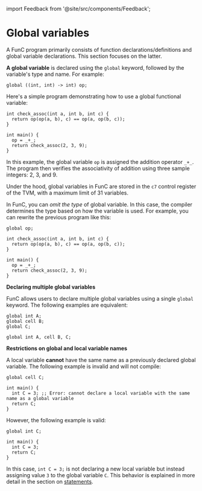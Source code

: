 import Feedback from '@site/src/components/Feedback';

# Global variables

A FunC program primarily consists of function declarations/definitions and global variable declarations.
This section focuses on the latter.

**A global variable** is declared using the `global` keyword, followed by the variable's type and name. For example:

```func
global ((int, int) -> int) op;
```

Here's a simple program demonstrating how to use a global functional variable:

```func
int check_assoc(int a, int b, int c) {
  return op(op(a, b), c) == op(a, op(b, c));
}

int main() {
  op = _+_;
  return check_assoc(2, 3, 9);
}
```

In this example, the global variable `op` is assigned the addition operator `_+_`. The program then verifies the associativity of addition using three sample integers: 2, 3, and 9.

Under the hood, global variables in FunC are stored in the `c7` control register of the TVM, with a maximum limit of 31 variables.

In FunC, you can _omit the type_ of global variable.
In this case, the compiler determines the type based on how the variable is used.
For example, you can rewrite the previous program like this:

```func
global op;

int check_assoc(int a, int b, int c) {
  return op(op(a, b), c) == op(a, op(b, c));
}

int main() {
  op = _+_;
  return check_assoc(2, 3, 9);
}
```

**Declaring multiple global variables**

FunC allows users to declare multiple global variables using a single `global` keyword.
The following examples are equivalent:

```func
global int A;
global cell B;
global C;
```

```func
global int A, cell B, C;
```

**Restrictions on global and local variable names**

A local variable **cannot** have the same name as a previously declared global variable. The following example is invalid and will not compile:

```func
global cell C;

int main() {
  int C = 3; ;; Error: cannot declare a local variable with the same name as a global variable
  return C;
}
```

However, the following example is valid:

```func
global int C;

int main() {
  int C = 3;
  return C;
}
```

In this case, `int C = 3;` is not declaring a new local variable
but instead assigning value `3` to the global variable `C`.
This behavior is explained in more detail in the section on [statements](/v3/documentation/smart-contracts/func/docs/statements#variable-declaration). <Feedback />

